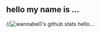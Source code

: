 ## hello my name is ...
//![wannabe0's github stats](https://github-readme-stats.vercel.app/api?username=wannabe0)
hello...

